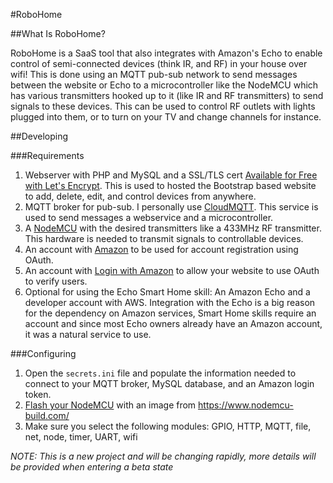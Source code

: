 #RoboHome

##What Is RoboHome?

RoboHome is a SaaS tool that also integrates with Amazon's Echo to enable control of semi-connected devices (think IR, and RF) in your house over wifi! This is done using an MQTT pub-sub network to send messages between the website or Echo to a microcontroller like the NodeMCU which has various transmitters hooked up to it (like IR and RF transmitters) to send signals to these devices. This can be used to control RF outlets with lights plugged into them, or to turn on your TV and change channels for instance.

##Developing

###Requirements

1. Webserver with PHP and MySQL and a SSL/TLS cert [Available for Free with Let's Encrypt](https://www.letsencrypt.org/). This is used to hosted the Bootstrap based website to add, delete, edit, and control devices from anywhere.
2. MQTT broker for pub-sub. I personally use [CloudMQTT](https://www.cloudmqtt.com/). This service is used to send messages a webservice and a microcontroller.
3. A [NodeMCU](http://www.nodemcu.com/index_en.html) with the desired transmitters like a 433MHz RF transmitter. This hardware is needed to transmit signals to controllable devices.
4. An account with [Amazon](https://www.amazon.com/) to be used for account registration using OAuth.
5. An account with [Login with Amazon](https://login.amazon.com/) to allow your website to use OAuth to verify users.
6. Optional for using the Echo Smart Home skill: An Amazon Echo and a developer account with AWS. Integration with the Echo is a big reason for the dependency on Amazon services, Smart Home skills require an account and since most Echo owners already have an Amazon account, it was a natural service to use.

###Configuring

1. Open the `secrets.ini` file and populate the information needed to connect to your MQTT broker, MySQL database, and an Amazon login token.
2. [Flash your NodeMCU](https://nodemcu.readthedocs.io/en/dev/en/flash/) with an image from https://www.nodemcu-build.com/
  1. Make sure you select the following modules: GPIO, HTTP, MQTT, file, net, node, timer, UART, wifi

*NOTE: This is a new project and will be changing rapidly, more details will be provided when entering a beta state*
